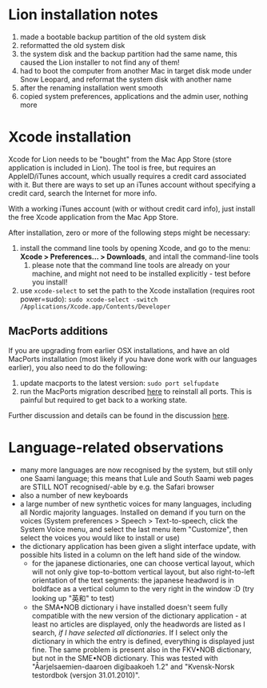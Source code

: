 # Lion installation notes

1. made a bootable backup partition of the old system disk
1. reformatted the old system disk
1. the system disk and the backup partition had the same name, this caused the Lion installer to not find any of them!
1. had to boot the computer from another Mac in target disk mode under Snow Leopard, and reformat the system disk with another name
1. after the renaming installation went smooth
1. copied system preferences, applications and the admin user, nothing more

# Xcode installation

Xcode for Lion needs to be "bought" from the Mac App Store (store application is included in Lion). The tool is free, but requires an AppleID/iTunes account, which usually requires a credit card associated with it. But there are ways to set up an iTunes account without specifying a credit card, search the Internet for more info.

With a working iTunes account (with or without credit card info), just install the free Xcode application from the Mac App Store.

After installation, zero or more of the following steps might be necessary:
1. install the command line tools by opening Xcode, and go to the menu:
  **Xcode > Preferences… > Downloads**, and intall the command-line tools
    1. please note that the command line tools are already on your machine, and might not need to be installed explicitly - test before you install!
1. use `xcode-select` to set the path to the Xcode installation (requires root
  power=sudo):
  `sudo xcode-select -switch /Applications/Xcode.app/Contents/Developer`

## MacPorts additions

If you are upgrading from earlier OSX installations, and have an old MacPorts installation (most likely if you have done work with our languages earlier), you also need to do the following:

1. update macports to the latest version: `sudo port selfupdate`
1. run the MacPorts migration described [here](https://trac.macports.org/wiki/Migration) to reinstall all ports. This is painful but required to get back to a working state.

Further discussion and details can be found in the discussion [here](http://stackoverflow.com/questions/9323738/unable-to-get-macport-functionality-after-installing-xcode-4-3).

# Language-related observations

* many more languages are now recognised by the system, but still only one Saami language; this means that Lule and South Saami web pages are STILL NOT recognised/-able by e.g. the Safari browser
* also a number of new keyboards
* a large number of new synthetic voices for many languages, including all Nordic majority languages. Installed on demand if you turn on the voices (System preferences > Speech > Text-to-speech, click the System Voice menu, and select the last menu item "Customize", then select the voices you would like to install or use)
* the dictionary application has been given a slight interface update, with possible hits listed in a column on the left hand side of the window.
    - for the japanese dictionaries, one can choose vertical layout, which will not only give top-to-bottom vertical layout, but also right-to-left orientation of the text segments: the japanese headword is in boldface as a vertical column to the very right in the window :D (try looking up "英和" to test)
    - the SMA•NOB dictionary i have installed doesn't seem fully compatible with the new version of the dictionary application - at least no articles are displayed, only the headwords are listed as I search, *if I have selected all dictionaries*. If I select only the dictionary in which the entry is defined, everything is displayed just fine. The same problem is present also in the FKV•NOB dictionary, but not in the SME•NOB dictionary. This was tested with "Åarjelsaemien-daaroen digibaakoeh 1.2" and "Kvensk-Norsk testordbok (versjon 31.01.2010)".
